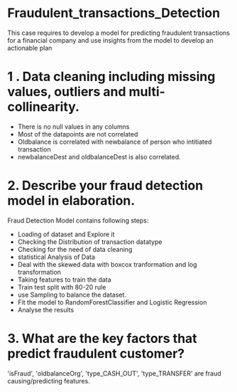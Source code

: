 # Fraudulent_transactions_Detection
This case requires to develop a model for predicting fraudulent transactions for a financial company and use insights from the model to develop an actionable plan

# 1 . **Data cleaning including missing values, outliers and multi-collinearity.**  
- There is no null values in any columns  
- Most of the datapoints are not correlated  
- Oldbalance is correlated with newbalance of person who intitiated transaction  
- newbalanceDest and oldbalanceDest is also correlated.  

# 2. **Describe your fraud detection model in elaboration.**  
Fraud Detection Model contains following steps:    
   - Loading of dataset and Explore it    
   - Checking the Distribution of transaction datatype    
   - Checking for the need of data cleaning    
   - statistical Analysis of Data
   - Deal with the skewed data with boxcox tranformation and log transformation    
   - Taking features to train the data    
   - Train test split with 80-20 rule
   - use Sampling to balance the dataset.  
   - Fit the model to RandomForestClassifier and Logistic Regression    
   - Analyse the results

# 3. **What are the key factors that predict fraudulent customer?**
'isFraud', 'oldbalanceOrg', 'type_CASH_OUT', 'type_TRANSFER' are fraud causing/predicting features.
